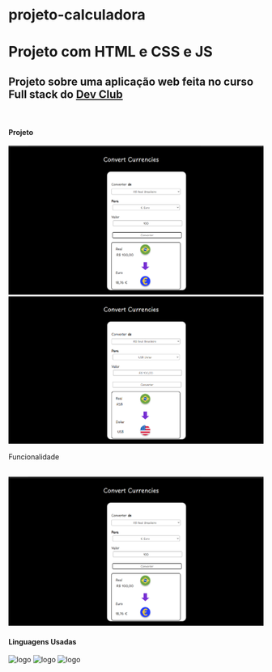 # projeto-calculadora

<H1> Projeto com HTML e CSS e JS </H1>

<h2> Projeto sobre uma aplicação web feita no curso Full stack do <a href="https://rodolfomori.com.br/devclub/">Dev Club</a></h2>

<br>

<h4>Projeto</h4>


<img  src="https://github.com/kaiocandido/projeto-calculadora-desafio/blob/main/conve.png?raw=true" alt="logo"/>
<br>
<img src="https://github.com/kaiocandido/projeto-calculadora-desafio/blob/main/funciomento.png?raw=true"/>

<p> Funcionalidade</p>
<br>
<img  src="https://github.com/kaiocandido/projeto-calculadora-desafio/blob/main/conve.png?raw=true" alt="logo"/>



<h4>Linguagens Usadas</h4>

<img src="https://img.shields.io/badge/HTML5-E34F26?style=for-the-badge&logo=html5&logoColor=white" alt="logo" width=100px height=30px>
<img src="https://img.shields.io/badge/CSS3-1572B6?style=for-the-badge&logo=css3&logoColor=white" alt="logo" width=100px height=30px>
<img src="https://img.shields.io/badge/javascript-blue?logo=javascript" alt="logo" width=100px height=30px/>

